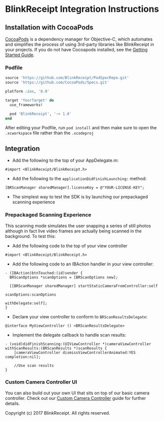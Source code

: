 # BlinkReceipt Integration Instructions

## Installation with CocoaPods

[CocoaPods](http://cocoapods.org) is a dependency manager for Objective-C, which automates and simplifies the process of using 3rd-party libraries like BlinkReceipt in your projects. If you do not have Cocoapods installed, see the [Getting Started Guide](https://guides.cocoapods.org/using/getting-started.html#getting-started).

### Podfile

```ruby
source 'https://github.com/BlinkReceipt/PodSpecRepo.git'
source 'https://github.com/CocoaPods/Specs.git'

platform :ios, '8.0'

target 'YourTarget' do
  use_frameworks!

  pod 'BlinkReceipt', '~> 1.0'
end
```

After editing your Podfile, run `pod install` and then make sure to open the `.xcworkspace` file rather than the `.xcodeproj`

## Integration

- Add the following to the top of your AppDelegate.m:

```obj-c
#import <BlinkReceipt/BlinkReceipt.h>
```

- Add the following to the `applicationDidFinishLaunching:` method:

```obj-c
[BRScanManager sharedManager].licenseKey = @"YOUR-LICENSE-KEY";
```

- The simplest way to test the SDK is by launching our prepackaged scanning experience

### Prepackaged Scanning Experience

This scanning mode simulates the user snapping a series of still photos although in fact live video frames are actually being scanned in the background. To test this:

- Add the following code to the top of your view controller

```obj-c
#import <BlinkReceipt/BlinkReceipt.h>
```

- Add the following code to an IBAction handler in your view controller:

```obj-c
- (IBAction)btnTouched:(id)sender {
  BRScanOptions *scanOptions = [BRScanOptions new];
  
  [[BRScanManager sharedManager] startStaticCameraFromController:self
                                                     scanOptions:scanOptions
                                                    withDelegate:self];
}
```

- Declare your view controller to conform to `BRScanResultsDelegate`:

```obj-c
@interface MyViewController () <BRScanResultsDelegate>
```

- Implement the delegate callback to handle scan results:

```obj-c
- (void)didFinishScanning:(UIViewController *)cameraViewController withScanResults:(BRScanResults *)scanResults {
    [cameraViewController dismissViewControllerAnimated:YES completion:nil];
        
    //Use scan results
}
```

### Custom Camera Controller UI

You can also build out your own UI that sits on top of our basic camera controller. Check out our [Custom Camera Controller](https://blinkreceipt.github.io/blinkreceipt-ios/custom-camera-controller.html) guide for further details.


Copyright (c) 2017 BlinkReceipt. All rights reserved.
